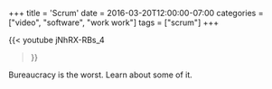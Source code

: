 +++
title = 'Scrum'
date = 2016-03-20T12:00:00-07:00
categories = ["video", "software", "work work"]
tags = ["scrum"]
+++

{{< youtube
jNhRX-RBs_4
 >}}

Bureaucracy is the worst. Learn about some of it.
